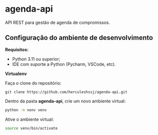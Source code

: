 # agenda-api
API REST para gestão de agenda de compromissos.

## Configuração do ambiente de desenvolvimento

**Requisitos:**
- Python 3.11 ou superior;
- IDE com suporte a Python (Pycharm, VSCode, etc).

**Virtualenv**

Faça o clone do repositório:

```
git clone https://github.com/herculeshssj/agenda-api.git
```

Dentro da pasta **agenda-api**, crie um novo ambiente virtual:

```sh
python -m venv venv
```

Ative o ambiente virtual:

```sh
source venv/bin/activate
```